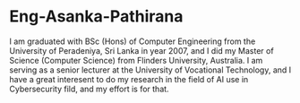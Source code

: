 # Eng-Asanka-Pathirana

I am graduated with BSc (Hons) of Computer Engineering from the University of Peradeniya, Sri Lanka in year 2007, and I did my Master of Science (Computer Science) from Flinders University, Australia. I am serving as a senior lecturer at the University of Vocational Technology, and I have a great interesent to do my research in the field of AI use in Cybersecurity fild, and my effort is for that.
